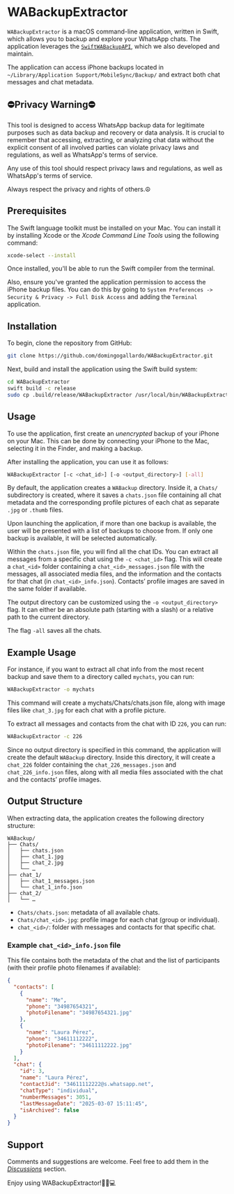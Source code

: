 # WABackupExtractor

`WABackupExtractor` is a macOS command-line application, written in Swift, which allows 
you to backup and explore your WhatsApp chats. The application leverages the 
[`SwiftWABackupAPI`](https://github.com/domingogallardo/SwiftWABackupAPI), which we 
also developed and maintain.

The application can access iPhone backups located in 
`~/Library/Application Support/MobileSync/Backup/` and extract both chat messages and chat metadata.

## ⛔️Privacy Warning⛔️

This tool is designed to access WhatsApp backup data for legitimate purposes such as data backup and 
recovery or data analysis. It is crucial to remember that accessing, extracting, or analyzing chat data 
without the explicit consent of all involved parties can violate privacy laws and regulations, as well 
as WhatsApp's terms of service. 

Any use of this tool should respect privacy laws and regulations, as well as WhatsApp's terms of service. 

Always respect the privacy and rights of others.☮️

## Prerequisites

The Swift language toolkit must be installed on your Mac. You can install it by installing 
Xcode or the _Xcode Command Line Tools_ using the following command:


```bash
xcode-select --install
```

Once installed, you'll be able to run the Swift compiler from the terminal.

Also, ensure you've granted the application permission to access the iPhone backup files.
You can do this by going to `System Preferences -> Security & Privacy -> Full Disk Access`
and adding the `Terminal` application.


## Installation

To begin, clone the repository from GitHub:

```bash
git clone https://github.com/domingogallardo/WABackupExtractor.git
```

Next, build and install the application using the Swift build system:

```bash
cd WABackupExtractor
swift build -c release
sudo cp .build/release/WABackupExtractor /usr/local/bin/WABackupExtractor
```

## Usage

To use the application, first create an _unencrypted_ backup of your iPhone on 
your Mac. This can be done by connecting your iPhone to the Mac, selecting it in the 
Finder, and making a backup.

After installing the application, you can use it as follows:

```bash
WABackupExtractor [-c <chat_id>] [-o <output_directory>] [-all]
```

By default, the application creates a `WABackup` directory. Inside it, a `Chats/` subdirectory is created, 
where it saves a `chats.json` file containing all chat metadata and the corresponding profile pictures 
of each chat as separate `.jpg` or `.thumb` files.

Upon launching the application, if more than one backup is available, the user will be presented with a list of backups to choose from. If only one backup is available, it will be selected automatically.

Within the `chats.json` file, you will find all the chat IDs. You can extract all messages from a 
specific chat using the `-c <chat_id>` flag. This will create a `chat_<id>` folder containing a
`chat_<id>_messages.json` file with the messages, all associated media files, and the information 
and the contacts for that chat (in `chat_<id>_info.json`). Contacts’ profile images are saved in 
the same folder if available.

The output directory can be customized using the `-o <output_directory>` flag. It 
can either be an absolute path (starting with a slash) or a relative path to the current directory.

The flag `-all` saves all the chats.

## Example Usage

For instance, if you want to extract all chat info from the most recent backup and save them 
to a directory called `mychats`, you can run:

```bash
WABackupExtractor -o mychats
```

This command will create a mychats/Chats/chats.json file, along with image files like 
`chat_3.jpg` for each chat with a profile picture.

To extract all messages and contacts from the chat with ID  `226`, you can run:

```bash
WABackupExtractor -c 226
```

Since no output directory is specified in this command, the application will create the default 
`WABackup` directory. Inside this directory, it will create a `chat_226` folder containing the 
`chat_226_messages.json` and `chat_226_info.json` files, along with all media files associated with the chat 
and the contacts’ profile images.

## Output Structure

When extracting data, the application creates the following directory structure:

```
WABackup/
├── Chats/
│   ├── chats.json
│   ├── chat_1.jpg
│   ├── chat_2.jpg
│   └── …
├── chat_1/
│   ├── chat_1_messages.json
│   └── chat_1_info.json
├── chat_2/
│   └── …
```

- `Chats/chats.json`: metadata of all available chats.
- `Chats/chat_<id>.jpg`: profile image for each chat (group or individual).
- `chat_<id>/`: folder with messages and contacts for that specific chat.

### Example `chat_<id>_info.json` file

This file contains both the metadata of the chat and the list of participants (with their profile photo filenames if available):

```json
{
  "contacts": [
    {
      "name": "Me",
      "phone": "34987654321",
      "photoFilename": "34987654321.jpg"
    },
    {
      "name": "Laura Pérez",
      "phone": "34611112222",
      "photoFilename": "34611112222.jpg"
    }
  ],
  "chat": {
    "id": 3,
    "name": "Laura Pérez",
    "contactJid": "34611112222@s.whatsapp.net",
    "chatType": "individual",
    "numberMessages": 3051,
    "lastMessageDate": "2025-03-07 15:11:45",
    "isArchived": false
  }
}
```

## Support

Comments and suggestions are welcome. Feel free to add them in the [_Discussions_](https://github.com/domingogallardo/WABackupExtractor/discussions) section.

Enjoy using WABackupExtractor!🎉🚀💻
